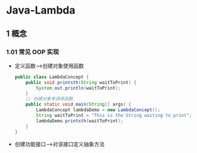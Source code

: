 # Java-Lambda

## 1 概念

### 1.01 常见 OOP 实现

- 定义函数——>创建对象使用函数

  ``` java
  public class LambdaConcept {
      public void printsth(String waitToPrint) {
          System.out.println(waitToPrint);
      }
      // 创建对象来调用函数
      public static void main(String[] args) {
          LambdaConcept lambdaDemo = new LambdaConcept();
          String waitToPrint = "This is the String waiting to print";
          lambdaDemo.printsth(waitToPrint);
      }
  }
  ```

- 创建功能接口——>对该接口定义抽象方法

  ``` java
  ```

  